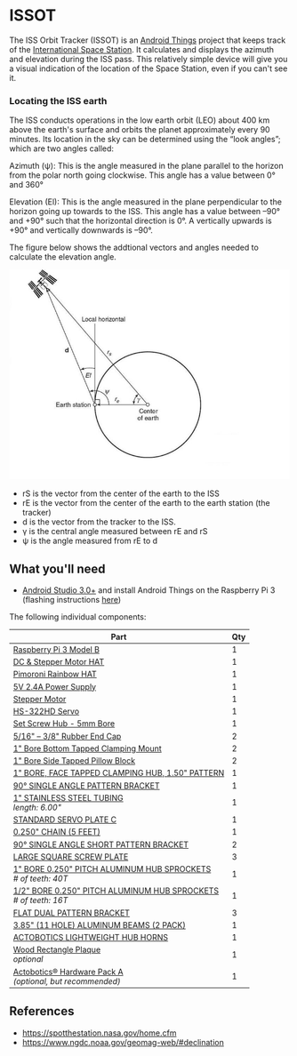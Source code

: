 # ISSOT
The ISS Orbit Tracker (ISSOT) is an [Android Things](https://developer.android.com/things/get-started/index.html) project that keeps track of the [International Space Station](https://www.nasa.gov/pdf/508318main_ISS_ref_guide_nov2010.pdf). It calculates and displays the azimuth and elevation during the ISS pass. This relatively simple device will give you a visual indication of the location of the Space Station, even if you can't see it.

### Locating the ISS earth
The ISS conducts operations in the low earth orbit (LEO) about 400 km above the earth's surface and orbits the planet approximately every 90 minutes. Its location in the sky can be determined using the “look angles”; which are two angles called: 

Azimuth (ψ): This is the angle measured in the plane parallel to the horizon from the polar north going clockwise. This angle has a value between 0° and 360° 

Elevation (El): This is the angle measured in the plane perpendicular to the horizon going up towards to the ISS. This angle has a value between –90° and +90° such that the horizontal direction is 0°. A vertically upwards is +90° and vertically downwards is –90°.

The figure below shows the addtional vectors and angles needed to calculate the elevation angle.

![angles](/images/geometry_elevation_angle.jpg)

+ rS is the vector from the center of the earth to the ISS
+ rE is the vector from the center of the earth to the  earth station (the tracker)
+ d is the vector from the tracker to the ISS.  
+ γ is the central angle measured between rE and rS
+ ψ is the angle measured from rE to d


## What you'll need

- [Android Studio 3.0+](https://developer.android.com/studio/index.html) and install Android Things on the Raspberry Pi 3 (flashing instructions [here](https://developer.android.com/things/hardware/raspberrypi.html))

The following individual components:

Part             | Qty 
---------------- | ----
[Raspberry Pi 3 Model B](https://www.adafruit.com/product/3055)<br /> | 1 
[DC & Stepper Motor HAT](https://www.adafruit.com/product/2348)<br /> | 1 
[Pimoroni Rainbow HAT](https://www.adafruit.com/product/3354)<br /> | 1 
[5V 2.4A Power Supply](https://www.adafruit.com/product/1995)<br /> | 1 
[Stepper Motor](https://www.pololu.com/product/1200)<br /> | 1 
[HS-322HD Servo](https://www.servocity.com/hs-322hd-servo)<br /> | 1 
[Set Screw Hub - 5mm Bore](https://www.servocity.com/770-set-screw-hubs)<br /> | 1 
[5/16" – 3/8" Rubber End Cap](https://www.servocity.com/0-375-3-8-rubber-end-cap)<br /> | 2 
[1" Bore Bottom Tapped Clamping Mount](https://www.servocity.com/1-bore-bottom-tapped-clamping-mounts)<br /> | 2 
[1" Bore Side Tapped Pillow Block](https://www.servocity.com/1-000-bore-quad-pillow-block)<br /> | 2
[1" BORE, FACE TAPPED CLAMPING HUB, 1.50" PATTERN](https://www.servocity.com/1-bore-clamping-hub-a)<br /> | 1
[90° SINGLE ANGLE PATTERN BRACKET](https://www.servocity.com/90-single-angle-channel-bracket)<br /> | 1
[1" STAINLESS STEEL TUBING](https://www.servocity.com/1-00-stainless-steel-tubing)<br />*length: 6.00"* | 1
[STANDARD SERVO PLATE C](https://www.servocity.com/standard-servo-plate-c)<br /> | 1
[0.250" CHAIN (5 FEET)](https://www.servocity.com/0-250-chain-5-feet)<br /> | 1
[90° SINGLE ANGLE SHORT PATTERN BRACKET](https://www.servocity.com/90-single-angle-short-channel-bracket)<br /> | 2
[LARGE SQUARE SCREW PLATE](https://www.servocity.com/large-square-screw-plate)<br /> | 3
[1" BORE 0.250" PITCH ALUMINUM HUB SPROCKETS](https://www.servocity.com/1-50-aluminum-hub-mount-sprockets-0-250-pitch)<br />*# of teeth: 40T* | 1
[1/2" BORE 0.250" PITCH ALUMINUM HUB SPROCKETS](https://www.servocity.com/0-770-aluminum-hub-mount-sprockets-0-250-pitch)<br />*# of teeth: 16T* | 1
[FLAT DUAL PATTERN BRACKET](https://www.servocity.com/flat-dual-channel-bracket)<br /> | 3
[3.85" (11 HOLE) ALUMINUM BEAMS (2 PACK)](https://www.servocity.com/3-85-aluminum-beam)<br /> | 1
[ACTOBOTICS LIGHTWEIGHT HUB HORNS](https://www.servocity.com/lightweight-hub-horns)<br /> | 1
[Wood Rectangle Plaque](https://www.amazon.com/gp/product/B0085TGTAS/ref=ox_sc_act_title_1?smid=ATVPDKIKX0DER&psc=1) <br />*optional* | 1
[Actobotics® Hardware Pack A](https://www.servocity.com/actobotics-hardware-pack-a)<br />*(optional, but recommended)*| 1


## References
- https://spotthestation.nasa.gov/home.cfm
- https://www.ngdc.noaa.gov/geomag-web/#declination
